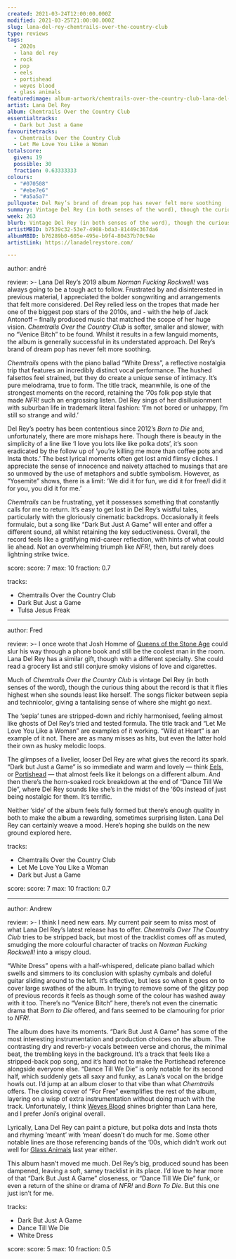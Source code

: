 ```yaml
---
created: 2021-03-24T12:00:00.000Z
modified: 2021-03-25T21:00:00.000Z
slug: lana-del-rey-chemtrails-over-the-country-club
type: reviews
tags:
  - 2020s
  - lana del rey
  - rock
  - pop
  - eels
  - portishead
  - weyes blood
  - glass animals
featuredimage: album-artwork/chemtrails-over-the-country-club-lana-del-rey.jpg
artist: Lana Del Rey
album: Chemtrails Over the Country Club
essentialtracks:
  - Dark but Just a Game
favouritetracks:
  - Chemtrails Over the Country Club
  - Let Me Love You Like a Woman
totalscore:
  given: 19
  possible: 30
  fraction: 0.63333333
colours:
  - "#070508"
  - "#ebe7e6"
  - "#a5a5a7"
pullquote: Del Rey’s brand of dream pop has never felt more soothing
summary: Vintage Del Rey (in both senses of the word), though the curious thing about the record is that it flies highest when she sounds least like herself. The songs flicker between sepia and technicolor, giving a tantalising sense of where she might go next.
week: 263
blurb: Vintage Del Rey (in both senses of the word), though the curious thing about the record is that it flies highest when she sounds least like herself.
artistMBID: b7539c32-53e7-4908-bda3-81449c367da6
albumMBID: b76289b0-605e-495e-b9f4-80437b70c94e
artistLink: https://lanadelreystore.com/

---
```


author: andré

review: >-
  Lana Del Rey’s 2019 album _Norman Fucking Rockwell!_ was always going to be a tough act to follow. Frustrated by and disinterested in previous material, I appreciated the bolder songwriting and arrangements that felt more considered. Del Rey relied less on the tropes that made her one of the biggest pop stars of the 2010s, and - with the help of Jack Antonoff – finally produced music that matched the scope of her huge vision. _Chemtrails Over the Country Club_ is softer, smaller and slower, with no “Venice Bitch” to be found. Whilst it results in a few languid moments, the album is generally successful in its understated approach. Del Rey’s brand of dream pop has never felt more soothing.

  _Chemtrails_ opens with the piano ballad “White Dress”, a reflective nostalgia trip that features an incredibly distinct vocal performance. The hushed falsettos feel strained, but they do create a unique sense of intimacy. It’s pure melodrama, true to form. The title track, meanwhile, is one of the strongest moments on the record, retaining the ’70s folk pop style that made _NFR!_ such an engrossing listen. Del Rey sings of her disillusionment with suburban life in trademark literal fashion: ‘I’m not bored or unhappy, I’m still so strange and wild.’

  Del Rey’s poetry has been contentious since 2012’s _Born to Die_ and, unfortunately, there are more mishaps here. Though there is beauty in the simplicity of a line like ‘I love you lots like like polka dots’, it’s soon eradicated by the follow up of ‘you’re killing me more than coffee pots and Insta thots.’ The best lyrical moments often get lost amid flimsy cliches. I appreciate the sense of innocence and naivety attached to musings that are so unmoved by the use of metaphors and subtle symbolism. However, as “Yosemite” shows, there is a limit: ‘We did it for fun, we did it for free/I did it for you, you did it for me.’

  _Chemtrails_ can be frustrating, yet it possesses something that constantly calls for me to return. It’s easy to get lost in Del Rey’s wistful tales, particularly with the gloriously cinematic backdrops. Occasionally it feels formulaic, but a song like “Dark But Just A Game” will enter and offer a different sound, all whilst retaining the key seductiveness. Overall, the record feels like a gratifying mid-career reflection, with hints of what could lie ahead. Not an overwhelming triumph like _NFR!_, then, but rarely does lightning strike twice.

score:
  score: 7
  max: 10
  fraction: 0.7

tracks:
  - Chemtrails Over the Country Club
  - Dark But Just a Game
  - Tulsa Jesus Freak

---

author: Fred

review: >-
  I once wrote that Josh Homme of [Queens of the Stone Age](/reviews/queens-of-the-stone-age-villains/) could slur his way through a phone book and still be the coolest man in the room. Lana Del Rey has a similar gift, though with a different specialty. She could read a grocery list and still conjure smoky visions of love and cigarettes.

  Much of _Chemtrails Over the Country Club_ is vintage Del Rey (in both senses of the word), though the curious thing about the record is that it flies highest when she sounds least like herself. The songs flicker between sepia and technicolor, giving a tantalising sense of where she might go next.

  The ‘sepia’ tunes are stripped-down and richly harmonised, feeling almost like ghosts of Del Rey’s tried and tested formula. The title track and “Let Me Love You Like a Woman” are examples of it working. “Wild at Heart” is an example of it not. There are as many misses as hits, but even the latter hold their own as husky melodic loops.

  The glimpses of a livelier, looser Del Rey are what gives the record its spark. “Dark but Just a Game” is so immediate and warm and lovely — think [Eels](/reviews/eels-daisies-of-the-galaxy/), or [Portishead](/reviews/portishead-dummy/) — that almost feels like it belongs on a different album. And then there’s the horn-soaked rock breakdown at the end of “Dance Till We Die”, where Del Rey sounds like she’s in the midst of the ‘60s instead of just being nostalgic for them. It’s terrific.

  Neither ‘side’ of the album feels fully formed but there’s enough quality in both to make the album a rewarding, sometimes surprising listen. Lana Del Rey can certainly weave a mood. Here’s hoping she builds on the new ground explored here.
  
tracks:
  - Chemtrails Over the Country Club
  - Let Me Love You Like a Woman
  - Dark but Just a Game

score:
  score: 7
  max: 10
  fraction: 0.7

---

author: Andrew

review: >-
  I think I need new ears. My current pair seem to miss most of what Lana Del Rey’s latest release has to offer. _Chemtrails Over The Country Club_ tries to be stripped back, but most of the tracklist comes off as muted, smudging the more colourful character of tracks on _Norman Fucking Rockwell!_ into a wispy cloud.

  “White Dress” opens with a half-whispered, delicate piano ballad which swells and simmers to its conclusion with splashy cymbals and doleful guitar sliding around to the left. It’s effective, but less so when it goes on to cover large swathes of the album. In trying to remove some of the glitzy pop of previous records it feels as though some of the colour has washed away with it too. There’s no “Venice Bitch” here, there’s not even the cinematic drama that _Born to Die_ offered, and fans seemed to be clamouring for prior to _NFR!_.

  The album does have its moments. “Dark But Just A Game” has some of the most interesting instrumentation and production choices on the album. The contrasting dry and reverb-y vocals between verse and chorus, the minimal beat, the trembling keys in the background. It’s a track that feels like a stripped-back pop song, and it’s hard not to make the Portishead reference alongside everyone else. “Dance Till We Die” is only notable for its second half, which suddenly gets all saxy and funky, as Lana’s vocal on the bridge howls out. I’d jump at an album closer to that vibe than what _Chemtrails_ offers. The closing cover of “For Free” exemplifies the rest of the album, layering on a wisp of extra instrumentation without doing much with the track. Unfortunately, I think [Weyes Blood](/reviews/weyes-blood-titanic-rising/) shines brighter than Lana here, and I prefer Joni’s original overall.

  Lyrically, Lana Del Rey can paint a picture, but polka dots and Insta thots and rhyming ‘meant’ with ‘mean’ doesn’t do much for me. Some other notable lines are those referencing bands of the ’00s, which didn’t work out well for [Glass Animals](/reviews/glass-animals-dreamland) last year either.

  This album hasn’t moved me much. Del Rey’s big, produced sound has been dampened, leaving a soft, samey tracklist in its place. I’d love to hear more of that “Dark But Just A Game” closeness, or “Dance Till We Die” funk, or even a return of the shine or drama of _NFR!_ and _Born To Die_. But this one just isn’t for me.

tracks:
  - Dark But Just A Game
  - Dance Till We Die
  - White Dress

score:
  score: 5
  max: 10
  fraction: 0.5
